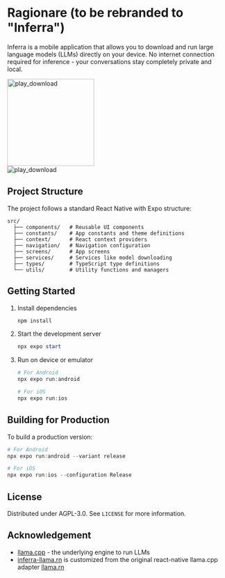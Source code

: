 # Ragionare (to be rebranded to "Inferra")

Inferra is a mobile application that allows you to download and run large language models (LLMs) directly on your device. No internet connection required for inference - your conversations stay completely private and local.

<a href="https://play.google.com/store/apps/details?id=com.gorai.ragionare">
  <img src="https://github.com/user-attachments/assets/bdc18fc5-5a99-410c-b383-eaf9c737176e" alt="play_download" width="200"/>
</a>

<br>

<img src="https://github.com/user-attachments/assets/28e9720f-1e3c-460d-b189-7f31d5020a90" alt="play_download" />

## Project Structure

The project follows a standard React Native with Expo structure:

```
src/
  ├── components/   # Reusable UI components
  ├── constants/    # App constants and theme definitions
  ├── context/      # React context providers
  ├── navigation/   # Navigation configuration
  ├── screens/      # App screens
  ├── services/     # Services like model downloading
  ├── types/        # TypeScript type definitions
  └── utils/        # Utility functions and managers
```

## Getting Started

1. Install dependencies

   ```powershell
   npm install
   ```

2. Start the development server

   ```powershell
   npx expo start
   ```

3. Run on device or emulator
   
   ```powershell
   # For Android
   npx expo run:android
   
   # For iOS
   npx expo run:ios
   ```

## Building for Production

To build a production version:

```powershell
# For Android
npx expo run:android --variant release

# For iOS
npx expo run:ios --configuration Release
```

## License

Distributed under AGPL-3.0. See `LICENSE` for more information.

## Acknowledgement

-   [llama.cpp](https://github.com/ggerganov/llama.cpp) - the underlying engine to run LLMs
-   [inferra-llama.rn](https://github.com/sbhjt-gr/inferra-llama.rn) is customized from the original react-native llama.cpp adapter [llama.rn](https://github.com/mybigday/llama.rn)
